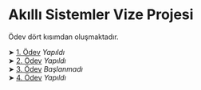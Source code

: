# Akıllı Sistemler Vize Projesi

Ödev dört kısımdan oluşmaktadır.     

➤ [1. Ödev](./Proje/1.%20Ödev/1.%20Ödev.md) *Yapıldı*    
➤ [2. Ödev](./Proje/2.%20Ödev/2.%20Ödev.md) *Yapıldı*    
➤ [3. Ödev](./Proje/3.%20Ödev/3.%20Ödev.md) *Başlanmadı*    
➤ [4. Ödev](./Proje/4.%20Ödev/4.%20Ödev.md) *Yapıldı*     


